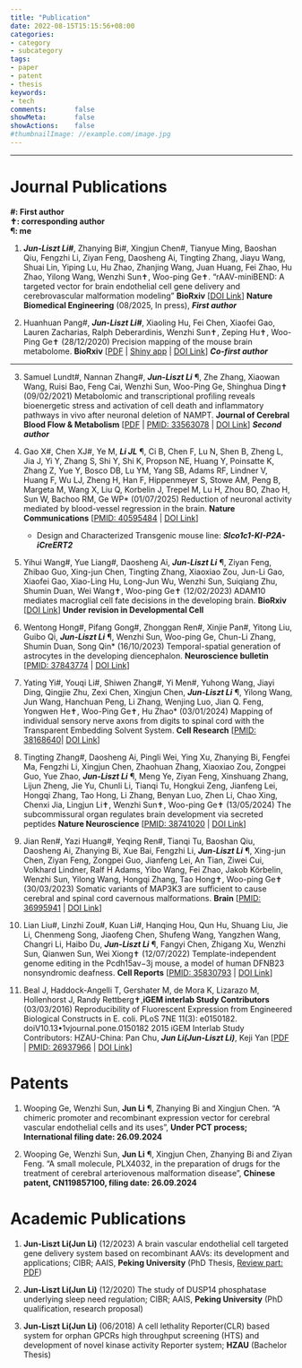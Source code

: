 ```yaml
---
title: "Publication"
date: 2022-08-15T15:15:56+08:00
categories:
- category
- subcategory
tags:
- paper
- patent
- thesis
keywords:
- tech
comments:       false
showMeta:       false
showActions:    false
#thumbnailImage: //example.com/image.jpg
---
```



---
# Journal Publications

**#: First author**\
**✝: corresponding author**\
**&para;: me**

1. ***Jun-Liszt Li#***, Zhanying Bi#, Xingjun Chen#, Tianyue Ming, Baoshan Qiu, Fengzhi Li, Ziyan Feng, Daosheng Ai, Tingting Zhang, Jiayu Wang, Shuai Lin, Yiping Lu, Hu Zhao, Zhanjing Wang, Juan Huang, Fei Zhao, Hu Zhao, Yilong Wang, Wenzhi Sun✝, Woo-ping Ge✝. “rAAV-miniBEND: A targeted vector for brain endothelial cell gene delivery and cerebrovascular malformation modeling” **BioRxiv** [[DOI Link](https://doi.org/10.1101/2025.06.10.658979)] **Nature Biomedical Engineering** (08/2025, In press),
_**First author**_

2. Huanhuan Pang#, ***Jun-Liszt Li#***, Xiaoling Hu, Fei Chen, Xiaofei Gao, Lauren Zacharias, Ralph Deberardinis, Wenzhi Sun✝, Zeping Hu✝, Woo-Ping Ge✝ (28/12/2020) Precision mapping of the mouse brain metabolome. **BioRxiv** [[PDF](https://pkueducn-my.sharepoint.com/:b:/g/personal/lijun0705_pku_edu_cn/EU-xBTRDra9Nq5ii6XGPA1sBb5L2IG1T4OkFt5M27uIAFQ?e=Znk6ct) | [Shiny app](https://leoj.shinyapps.io/BSMAv1_updated/) | [DOI Link](https://doi.org/10.1101/2020.12.28.424544)]  _**Co-first author**_

---

3. Samuel Lundt#, Nannan Zhang#, ***Jun-Liszt Li*** &para;, Zhe Zhang, Xiaowan Wang, Ruisi Bao, Feng Cai, Wenzhi Sun, Woo-Ping Ge, Shinghua Ding✝ (09/02/2021) Metabolomic and transcriptional profiling reveals bioenergetic stress and activation of cell death and inflammatory pathways in vivo after neuronal deletion of NAMPT.  **Journal of Cerebral Blood Flow & Metabolism** [[PDF](https://pkueducn-my.sharepoint.com/:b:/g/personal/lijun0705_pku_edu_cn/EeMdie0AmzVFtF0Ibrj84w8BfCFt-J6ysC9ZgNv4z_yzIA?e=cgKWnC) | [PMID: 33563078](https://pubmed.ncbi.nlm.nih.gov/33563078/) | [DOI Link](https://doi.org/10.1177%2F0271678X21992625)]  _**Second author**_

4. Gao X#, Chen XJ#, Ye M, ***Li JL*** &para;, Ci B, Chen F, Lu N, Shen B, Zheng L, Jia J, Yi Y, Zhang S, Shi Y, Shi K, Propson NE, Huang Y, Poinsatte K, Zhang Z, Yue Y, Bosco DB, Lu YM, Yang SB, Adams RF, Lindner V, Huang F, Wu LJ, Zheng H, Han F, Hippenmeyer S, Stowe AM, Peng B, Margeta M, Wang X, Liu Q, Korbelin J, Trepel M, Lu H, Zhou BO, Zhao H, Sun W, Bachoo RM, Ge WP* (01/07/2025)
Reduction of neuronal activity mediated by blood-vessel regression in the brain. **Nature Communications** [[PMID: 40595484](https://pubmed.ncbi.nlm.nih.gov/40595484/) | [DOI Link](https://doi.org/10.1038/s41467-025-60308-0)]
    - Design and Characterized Transgenic mouse line: _**Slco1c1-KI-P2A-iCreERT2**_

5. Yihui Wang#, Yue Liang#, Daosheng Ai, ***Jun-Liszt Li*** &para;, Ziyan Feng, Zhibao Guo, Xing-jun Chen, Tingting Zhang, Xiaoxiao Zou, Jun-Li Gao, Xiaofei Gao, Xiao-Ling Hu, Long-Jun Wu, Wenzhi Sun, Suiqiang Zhu, Shumin Duan, Wei Wang✝, Woo-ping Ge✝ (12/02/2023) ADAM10 mediates macroglial cell fate decisions in the developing brain. **BioRxiv** [[DOI Link](https://doi.org/10.1101/2023.02.11.527059)] **Under revision in Developmental Cell**

6. Wentong Hong#, Pifang Gong#, Zhonggan Ren#, Xinjie Pan#, Yitong Liu, Guibo Qi, ***Jun-Liszt Li*** &para;, Wenzhi Sun, Woo-ping Ge, Chun-Li Zhang, Shumin Duan, Song Qin* (16/10/2023) Temporal-spatial generation of astrocytes in the developing diencephalon. **Neuroscience bulletin** [[PMID: 37843774](https://pubmed.ncbi.nlm.nih.gov/37843774/) | [DOI Link](https://link.springer.com/article/10.1007/s12264-023-01131-9)]

7. Yating Yi#, Youqi Li#, Shiwen Zhang#, Yi Men#, Yuhong Wang, Jiayi Ding, Qingjie Zhu, Zexi Chen, Xingjun Chen, ***Jun-Liszt Li*** &para;, Yilong Wang, Jun Wang, Hanchuan Peng, Li Zhang, Wenjing Luo, Jian Q. Feng, Yongwen He✝, Woo-Ping Ge✝, Hu Zhao* (03/01/2024) Mapping of individual sensory nerve axons from digits to spinal cord with the Transparent Embedding Solvent System. **Cell Research** [[PMID: 38168640](https://pubmed.ncbi.nlm.nih.gov/38168640/)| [DOI Link](https://www.nature.com/articles/s41422-023-00867-3)]

8. Tingting Zhang#, Daosheng Ai, Pingli Wei, Ying Xu, Zhanying Bi, Fengfei Ma, Fengzhi Li, Xingjun Chen, Zhaohuan Zhang, Xiaoxiao Zou, Zongpei Guo, Yue Zhao, ***Jun-Liszt Li*** &para;, Meng Ye, Ziyan Feng, Xinshuang Zhang, Lijun Zheng, Jie Yu, Chunli Li, Tianqi Tu, Hongkui Zeng, Jianfeng Lei, Hongqi Zhang, Tao Hong, Li Zhang, Benyan Luo, Zhen Li, Chao Xing, Chenxi Jia, Lingjun Li✝, Wenzhi Sun✝, Woo-ping Ge✝ (13/05/2024) The subcommissural organ regulates brain development via secreted
peptides **Nature Neuroscience** [[PMID: 38741020](https://pubmed.ncbi.nlm.nih.gov/38741020/) | [DOI Link](https://doi.org/10.1038/s41593-024-01639-x)]

9. Jian Ren#, Yazi Huang#, Yeqing Ren#, Tianqi Tu, Baoshan Qiu, Daosheng Ai, Zhanying Bi, Xue Bai, Fengzhi Li, ***Jun-Liszt Li*** &para;, Xing-jun Chen, Ziyan Feng, Zongpei Guo, Jianfeng Lei, An Tian, Ziwei Cui, Volkhard Lindner, Ralf H Adams, Yibo Wang, Fei Zhao, Jakob Körbelin, Wenzhi Sun, Yilong Wang, Hongqi Zhang, Tao Hong✝, Woo-ping Ge✝ (30/03/2023) Somatic variants of MAP3K3 are sufficient to cause cerebral and spinal cord cavernous malformations. **Brain** [[PMID: 36995941](https://pubmed.ncbi.nlm.nih.gov/36995941/) | [DOI Link](https://doi.org/10.1093/brain/awad104)]

10. Lian Liu#, Linzhi Zou#, Kuan Li#, Hanqing Hou, Qun Hu, Shuang Liu, Jie Li, Chenmeng Song, Jiaofeng Chen, Shufeng Wang, Yangzhen Wang, Changri Li, Haibo Du, ***Jun-Liszt Li*** &para;, Fangyi Chen, Zhigang Xu, Wenzhi Sun, Qianwen Sun, Wei Xiong✝ (12/07/2022) Template-independent genome editing in the Pcdh15av−3j mouse, a model of human DFNB23 nonsyndromic deafness. **Cell Reports** [[PMID: 35830793](https://pubmed.ncbi.nlm.nih.gov/35830793/) | [DOI Link](https://doi.org/10.1016/j.celrep.2022.111061)]

11. Beal J, Haddock-Angelli T, Gershater M, de Mora K, Lizarazo M, Hollenhorst J, Randy Rettberg✝,**iGEM interlab Study Contributors** (03/03/2016) Reproducibility of Fluorescent Expression from Engineered Biological Constructs in E. coli. PLoS 7NE 11(3): e0150182. doiV10.13•1vjournal.pone.0150182 2015 iGEM Interlab Study Contributors: HZAU-China: Pan Chu, ***Jun Li(Jun-Liszt Li)***, Keji Yan [[PDF](https://pkueducn-my.sharepoint.com/:b:/g/personal/lijun0705_pku_edu_cn/EVM1XjiQzAJOj8TVxIzUkE4BJvN91iF9-FyCBOcOmA4pHw?e=5UQ2De) | [PMID: 26937966](https://pubmed.ncbi.nlm.nih.gov/26937966/) | [DOI Link](https://doi.org/10.1371/journal.pone.0150182)]
 

# Patents
1. Wooping Ge, Wenzhi Sun, **Jun Li** &para;, Zhanying Bi and Xingjun Chen. “A chimeric promoter and recombinant expression vector for cerebral vascular endothelial cells and its uses”, **Under PCT process; International filing date: 26.09.2024**

2. Wooping Ge, Wenzhi Sun, **Jun Li** &para;, Xingjun Chen, Zhanying Bi and Ziyan Feng. “A small molecule, PLX4032, in the preparation of drugs for the treatment of cerebral arteriovenous malformation disease”, **Chinese patent, CN119857100, filing date: 26.09.2024**


# Academic Publications
1. **Jun-Liszt Li(Jun Li)** (12/2023) A brain vascular endothelial cell targeted gene delivery system based on recombinant AAVs: its development and applications; CIBR; AAIS, **Peking University** (PhD Thesis, [Review part: PDF]()) 

2. **Jun-Liszt Li(Jun Li)** (12/2020) The study of DUSP14 phosphatase underlying sleep need regulation; CIBR; AAIS, **Peking University** (PhD qualification, research proposal) 

3. **Jun-Liszt Li(Jun Li)** (06/2018) A cell lethality Reporter(CLR) based system for orphan GPCRs high throughput screening (HTS) and development of novel kinase activity Reporter system; **HZAU** (Bachelor Thesis)


